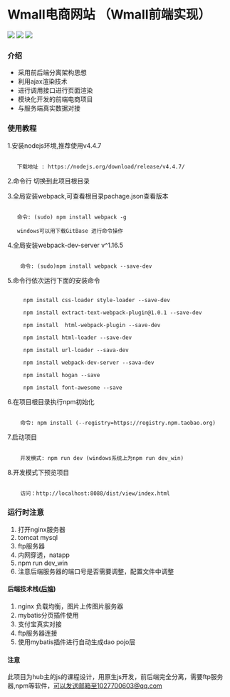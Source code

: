 
# Wmall电商网站 （Wmall前端实现）
![](https://img.shields.io/badge/webpack-v3.10.0-green.svg)
![](https://img.shields.io/badge/npm-v4.4.7-ff69b4.svg)
![](https://img.shields.io/badge/developer-WAng91An-brightgreen.svg)


### 介绍

- 采用前后端分离架构思想
- 利用ajax渲染技术
- 进行调用接口进行页面渲染
- 模块化开发的前端电商项目
- 与服务端真实数据对接

### 使用教程

1.安装nodejs环境,推荐使用v4.4.7

 ```

    下载地址 : https://nodejs.org/download/release/v4.4.7/

 ```

2.命令行 切换到此项目根目录

3.全局安装webpack,可查看根目录pachage.json查看版本

 ```

    命令: (sudo) npm install webpack -g

    windows可以用下载GitBase 进行命令操作

```

4.全局安装webpack-dev-server v^1.16.5

```

    命令: (sudo)npm install webpack --save-dev

```



5.命令行依次运行下面的安装命令

```

     npm install css-loader style-loader --save-dev

	 npm install extract-text-webpack-plugin@1.0.1 --save-dev

	 npm install  html-webpack-plugin --save-dev

	 npm install html-loader --save-dev

	 npm install url-loader --sava-dev

     npm install webpack-dev-server --sava-dev

     npm install hogan --save

	 npm install font-awesome --save

```



6.在项目根目录执行npm初始化

```

    命令: npm install (--registry=https://registry.npm.taobao.org)

```

7.启动项目

```

    开发模式: npm run dev (windows系统上为npm run dev_win)

```

8.开发模式下预览项目

```

    访问：http://localhost:8088/dist/view/index.html

```

### 运行时注意

1. 打开nginx服务器
2. tomcat mysql
3. ftp服务器
4. 内网穿透，natapp
5. npm run dev_win
6. 注意后端服务器的端口号是否需要调整，配置文件中调整



#### 后端技术栈([后端](https://github.com/WAng91An/Wmall))

1. nginx 负载均衡，图片上传图片服务器
2. mybatis分页插件使用
3. 支付宝真实对接
4. ftp服务器连接
5. 使用mybatis插件进行自动生成dao pojo层

#### 注意
此项目为hub主的js的课程设计，用原生js开发，前后端完全分离，需要ftp服务器,npm等软件，可以发送邮箱至1027700603@qq.com
